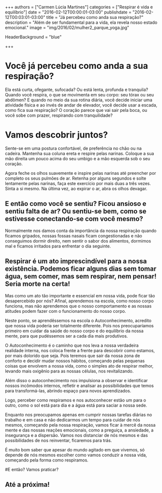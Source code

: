 +++
authors = ["Carmen Lúcia Martines"]
categories = ["Respirar é vida e equilíbrio"]
date = "2016-02-12T00:00:01-03:00"
publishdate = "2016-02-12T00:03:01-03:00"
title = "Já percebeu como anda sua respiração?"
description = "Além de ser fundamental para a vida, ela revela nosso estado emocional."
image = "img/2016/02/mulher2_parque_yoga.jpg"

HeaderBackground = "blue"

+++


# Você já percebeu como anda a sua respiração?

Ela está curta, ofegante, sufocada? Ou está lenta, profunda e tranquila? Quando você respira, o que se movimenta em seu corpo: seu tórax ou seu abdômen? E quando no meio da sua rotina diária, você decide iniciar uma atividade física e ao invés de andar de elevador, você decide usar a escada, como fica sua respiração? O coração parece que vai sair pela boca, ou você sobe com prazer, respirando com tranquilidade?

# Vamos descobrir juntos?

Sente-se em uma postura confortável, de preferência no chão ou na cadeira. Mantenha sua coluna ereta e respire pelas narinas. Coloque a sua mão direita um pouco acima do seu umbigo e a mão esquerda sob o seu coração.

Agora feche os olhos suavemente e inspire pelas narinas até preencher por completo os seus pulmões de ar. Retenha por alguns segundos e solte lentamente pelas narinas, faça este exercício por mais duas a três vezes. Sinta a si mesmo. Na última vez, ao expirar o ar, abra os olhos devagar.

## E então como você se sentiu? Ficou ansioso e sentiu falta de ar? Ou sentiu-se bem, como se estivesse conectando-se com você mesmo?

Normalmente nos damos conta da importância da nossa respiração  quando ficamos gripados, nossas fossas nasais ficam congestionadas e não conseguimos dormir direito, nem sentir o sabor dos alimentos, dormimos mal e ficamos irritados para enfrentar o dia seguinte.

## Respirar é um ato imprescindível para a nossa existência. Podemos ficar alguns dias sem tomar água, sem comer, mas sem respirar, nem pensar! Seria morte na certa!

Mas como um ato tão importante e essencial em nossa vida, pode ficar tão desapercebido por nós? Afinal, aprendemos na escola, como nosso corpo funciona, mas não aprendemos que o nosso comportamento e as nossas atitudes podem fazer com o funcionamento do nosso corpo.

Neste ponto, se aprendêssemos na escola o Autoconhecimento, acredito que nossa vida poderia ser totalmente diferente. Pois nos preocuparíamos primeiro em cuidar da saúde do nosso corpo e do equilíbrio da nossa mente, para que pudéssemos ser a cada dia mais produtivos.

O Autoconhecimento é o caminho que nos leva a nossa verdadeira realidade interna, nos coloca frente a frente para descobrir como estamos, por mais dolorido que seja. Pois teremos que sair da nossa zona de conforto e decidir mudar nossos hábitos, começando pelas pequenas coisas que envolvem a nossa vida, como o simples ato de respirar melhor, levando mais oxigênio para as nossas células, nos revitalizando.

Além disso o autoconhecimento nos impulsiona a observar e identificar nossos incômodos internos, refletir e analisar as possibilidades que temos para transformá-las, abrindo espaço para novos aprendizados.   

Logo, perceber como respiramos e nos autoconhecer estão um para o outro, como o sol está para dia e a água está para saciar a nossa sede.

Enquanto nos preocupamos apenas em cumprir nossas tarefas diárias no trabalho e em casa e não dedicarmos um tempo para cuidar de nós mesmos, começando pela nossa respiração, vamos ficar à mercê da nossa mente e das nossas reações emocionais, como a preguiça, a ansiedade, a insegurança e a dispersão. Vamos nos distanciar de nós mesmos e das possibilidades de nos reinventar, ficaremos para trás.

É muito bom saber que apesar do mundo agitado em que vivemos, só depende de nós mesmos escolher como vamos conduzir a nossa vida, começando pela forma como respiramos.

#E então? Vamos praticar?  

## Até a próxima!
